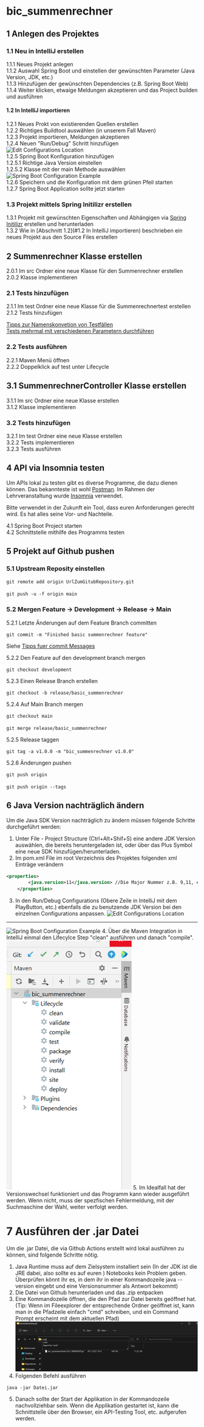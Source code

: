 # bic_summenrechner

## 1 Anlegen des Projektes  
### 1.1  Neu in IntelliJ erstellen  
1.1.1 Neues Projekt anlegen  
1.1.2 Auswahl Spring Boot und einstellen der gewünschten Parameter (Java Version, JDK, etc.)  
1.1.3 Hinzufügen der gewünschten Dependencies (z.B. Spring Boot Web)  
1.1.4 Weiter klicken, etwaige Meldungen akzeptieren und das Project builden und ausführen

#### 1.2 In IntelliJ importieren  
1.2.1 Neues Prokt von existierenden Quellen erstellen  
1.2.2 Richtiges Buildtool auswählen (in unserem Fall Maven)  
1.2.3 Projekt importieren, Meldungen akzeptieren  
1.2.4 Neuen "Run/Debug" Schritt hinzufügen  
![Edit Configurations Location](img/edit_configurations.png)   
1.2.5  Spring Boot Konfiguration hinzufügen  
1.2.5.1 Richtige Java Version einstellen  
1.2.5.2 Klasse mit der main Methode auswählen
![Spring Boot Configuration Example](img/Sprint_boot_configuration.png)  
1.2.6 Speichern und die Konfiguration mit dem grünen Pfeil starten  
1.2.7 Spring Boot Application sollte jetzt starten

### 1.3 Projekt mittels Spring Initilizr erstellen 
1.3.1 Projekt mit gewünschten Eigenschaften und Abhängigen via [Spring Initilizr](https://start.spring.io/) erstellen und herunterladen    
1.3.2 Wie in [Abschnitt 1.2](#1.2 In IntelliJ importieren) beschrieben ein neues Projekt aus den Source Files erstellen

## 2 Summenrechner Klasse erstellen
2.0.1 Im src Ordner eine neue Klasse für den Summenrechner erstellen  
2.0.2 Klasse implementieren

### 2.1 Tests hinzufügen
2.1.1 Im test Ordner eine neue Klasse für die Summenrechnertest erstellen
2.1.2 Tests hinzufügen

[Tipps zur Namenskonvetion von Testfällen](https://medium.com/@stefanovskyi/unit-test-naming-conventions-dd9208eadbea)  
[Tests mehrmal mit verschiedenen Parametern durchführen](https://www.baeldung.com/parameterized-tests-junit-5)

### 2.2 Tests ausführen
2.2.1 Maven Menü öffnen  
2.2.2 Doppelklick auf test unter Lifecycle

## 3.1 SummenrechnerController Klasse erstellen
3.1.1 Im src Ordner eine neue Klasse erstellen  
3.1.2 Klasse implementieren

### 3.2 Tests hinzufügen
3.2.1 Im test Ordner eine neue Klasse erstellen  
3.2.2 Tests implementieren  
3.2.3 Tests ausführen

## 4 API via Insomnia testen
Um APIs lokal zu testen gibt es diverse Programme, die dazu dienen können.
Das bekannteste ist wohl [Postman](https://www.postman.com).
Im Rahmen der Lehrveranstaltung wurde [Insomnia](https://insomnia.rest/) verwendet. 

Bitte verwendet in der Zukunft ein Tool, dass euren Anforderungen gerecht wird. Es hat alles seine Vor- und Nachteile.

4.1 Spring Boot Project starten  
4.2 Schnittstelle mithilfe des Programms testen

## 5 Projekt auf Github pushen

### 5.1 Upstream Reposity einstellen
``` SHELL
git remote add origin UrlZumGitubRepository.git

git push -u -f origin main
```

### 5.2 Mergen Feature -> Development -> Release -> Main

5.2.1 Letzte Änderungen auf dem Feature Branch committen
``` SHELL
git commit -m "Finished basic summenrechner feature" 
```
Siehe [Tipps fuer commit Messages](https://cbea.ms/git-commit/)

5.2.2  Den Feature auf den development branch mergen
``` SHELL
git checkout development
```
5.2.3 Einen Release Branch erstellen
``` SHELL
git checkout -b release/basic_summenrechner
```

5.2.4 Auf Main Branch mergen
``` SHELL
git checkout main

git merge release/basic_summenrechner
```

5.2.5 Release taggen
``` SHELL
git tag -a v1.0.0 -m "bic_summenrechner v1.0.0"
```
5.2.6 Änderungen pushen

``` SHELL
git push origin

git push origin --tags
```
## 6 Java Version nachträglich ändern

Um die Java SDK Version nachträglich zu ändern müssen folgende Schritte durchgeführt werden:
1. Unter File - Project Structure (Ctrl+Alt+Shif+S) eine andere JDK Version auswählen, die bereits heruntergeladen ist,
oder über das Plus Symbol eine neue SDK hinzufügen/herunterladen.
2. Im pom.xml File im root Verzeichnis des Projektes folgenden xml Einträge verändern
```xml
<properties>
        <java.version>11</java.version> //Die Major Nummer z.B. 9,11, etc. hier eintragen und die Datei speichern
    </properties>
```
3. In den Run/Debug Configurations (Obere Zeile in IntelliJ mit dem PlayButton, etc.) ebenfalls die zu benutzende JDK
Version bei den einzelnen Configurations anpassen.
![Edit Configurations Location](img/edit_configurations.png)
-------
![Spring Boot Configuration Example](img/Sprint_boot_configuration.png)
4. Über die Maven Integration in IntelliJ einmal den Lifecylce Step "clean" ausführen und danach "compile".
![Maven Lifecycle](img/Maven_Lifecycle.png)
5. Im Idealfall hat der Versionswechsel funktioniert und das Programm kann wieder ausgeführt werden. Wenn nicht, muss
der spezfischen Fehlermeldung, mit der Suchmaschine der Wahl, weiter verfolgt werden.

# 7 Ausführen der .jar Datei
Um die .jar Datei, die via Github Actions erstellt wird lokal ausführen zu können, sind folgende Schritte nötig.
1. Java Runtime muss auf dem Zielsystem installiert sein (In der JDK ist die JRE dabei, also sollte es auf euren )
Notebooks kein Problem geben. Überprüfen könnt ihr es, in dem ihr in einer Kommandozeile java --version eingebt
und eine Versionsnummer als Antwort bekommt)
2. Die Datei von Github herunterladen und das .zip entpacken
3. Eine Kommandozeile öffnen, die den Pfad zur Datei bereits geöffnet hat. (Tip: Wenn im Fileexplorer der entsprechende
Ordner geöffnet ist, kann man in die Pfadzeile einfach "cmd" schreiben, und ein Command Prompt erscheint mit dem
aktuellen Pfad)
![CMD über File Explorer öffnen](img/cmd_ueber_filexplorer_oeffnen.png)
4. Folgenden Befehl ausführen
``` 
java -jar Datei.jar
```
5. Danach sollte der Start der Applikation in der Kommandozeile nachvollziehbar sein. Wenn die Applikation gestartet ist,
kann die Schnittstelle über den Browser, ein API-Testing Tool, etc. aufgerufen werden.
